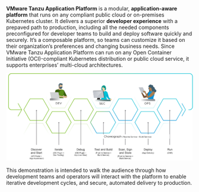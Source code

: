 **VMware Tanzu Application Platform** is a modular, **application-aware platform** that runs on any compliant public cloud or on-premises Kubernetes cluster. It delivers a superior **developer experience** with a prepaved path to production, including all the needed components preconfigured for developer teams to build and deploy software quickly and securely. It’s a composable platform, so teams can customize it based on their organization’s preferences and changing business needs. Since VMware Tanzu Application Platform can run on any Open Container Initiative (OCI)-compliant Kubernetes distribution or public cloud service, it supports enterprises’ multi-cloud architectures.  

![TAP Overview Diagram](images/tap-conceptual.png)

This demonstration is intended to walk the audience through how development teams and operators will interact with the platform to enable iterative development cycles, and secure, automated delivery to production.